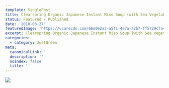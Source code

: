 ```yaml
---
template: SinglePost
title: Clearspring Organic Japanese Instant Miso Soup (with Sea Vegetable) 40g
status: Featured / Published
date: '2018-03-27'
featuredImage: 'https://ucarecdn.com/66e0e2a3-a5f1-4e7a-a2b7-ff5729cfa436/'
excerpt: Clearspring Organic Japanese Instant Miso Soup (with Sea Vegetable) 40g
categories:
  - category: JustGreen
meta:
  canonicalLink: ''
  description: ''
  noindex: false
  title: ''
---
```

![](https://ucarecdn.com/3f657a7b-25b7-4b04-bea1-24c32a51ddf4/)
